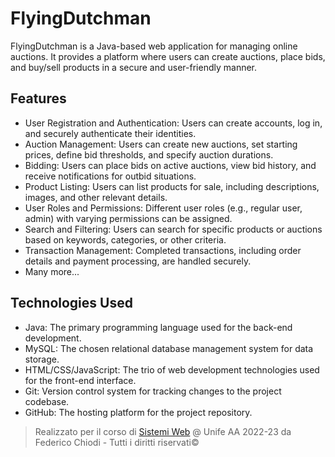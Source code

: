# FlyingDutchman

FlyingDutchman is a Java-based web application for managing online auctions. It provides a platform where users can create auctions, place bids, and buy/sell products in a secure and user-friendly manner.


## Features

-   User Registration and Authentication: Users can create accounts, log in, and securely authenticate their identities.
-   Auction Management: Users can create new auctions, set starting prices, define bid thresholds, and specify auction durations.
-   Bidding: Users can place bids on active auctions, view bid history, and receive notifications for outbid situations.
-   Product Listing: Users can list products for sale, including descriptions, images, and other relevant details.
-   User Roles and Permissions: Different user roles (e.g., regular user, admin) with varying permissions can be assigned.
-   Search and Filtering: Users can search for specific products or auctions based on keywords, categories, or other criteria.
-   Transaction Management: Completed transactions, including order details and payment processing, are handled securely.
- Many more...

## Technologies Used
-   Java: The primary programming language used for the back-end development.
-   MySQL: The chosen relational database management system for data storage.
-   HTML/CSS/JavaScript: The trio of web development technologies used for the front-end interface.
-   Git: Version control system for tracking changes to the project codebase.
-   GitHub: The hosting platform for the project repository.
> Realizzato per il corso di [Sistemi Web](https://www.unife.it/ing/informazione/sistemi-web) @ Unife AA 2022-23
> da Federico Chiodi - Tutti i diritti riservati©